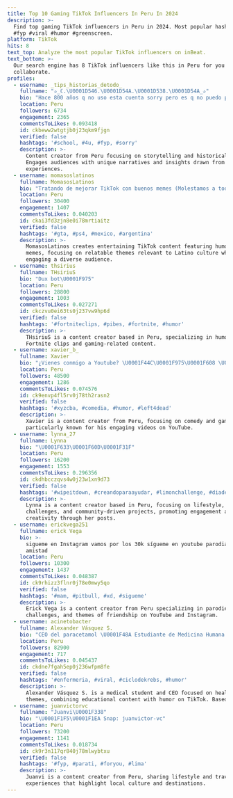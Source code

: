 ```yaml
---
title: Top 10 Gaming TikTok Influencers In Peru In 2024
description: >-
  Find top gaming TikTok influencers in Peru in 2024. Most popular hashtags:
  #fyp #viral #humor #greenscreen.
platform: TikTok
hits: 8
text_top: Analyze the most popular TikTok influencers on inBeat.
text_bottom: >-
  Our search engine has 8 TikTok influencers like this in Peru for you to
  collaborate.
profiles:
  - username: _tips_historias_detodo_
    fullname: "✰_ℂ.\U0001D546.\U0001D54A.\U0001D538.\U0001D54A_✰"
    bio: "Hace 800 años q no uso esta cuenta sorry pero es q no puedo publicar ná \U0001F920"
    location: Peru
    followers: 6734
    engagement: 2365
    commentsToLikes: 0.093418
    id: ckbeww2wtgtjb0j23qkm9fjgn
    verified: false
    hashtags: '#school, #4u, #fyp, #sorry'
    description: >-
      Content creator from Peru focusing on storytelling and historical themes.
      Engages audiences with unique narratives and insights drawn from diverse
      experiences.
  - username: momasoslatinos
    fullname: MomasosLatinos
    bio: "Tratando de mejorar TikTok con buenos memes (Molestamos a todos por igual) \U0001F6AB\U0001F621."
    location: Peru
    followers: 30400
    engagement: 1407
    commentsToLikes: 0.040203
    id: ckai3fd3zjn8e0i78mrtiaitz
    verified: false
    hashtags: '#gta, #ps4, #mexico, #argentina'
    description: >-
      MomasosLatinos creates entertaining TikTok content featuring humor and
      memes, focusing on relatable themes relevant to Latino culture while
      engaging a diverse audience.
  - username: thsirius
    fullname: THsiriuS
    bio: "Dux bot\U0001F975"
    location: Peru
    followers: 28800
    engagement: 1003
    commentsToLikes: 0.027271
    id: ckczvu0ei63ts0j237vw9hp6d
    verified: false
    hashtags: '#fortniteclips, #pibes, #fortnite, #humor'
    description: >-
      THsiriuS is a content creator based in Peru, specializing in humorous
      Fortnite clips and gaming-related content.
  - username: xavier_b_
    fullname: Xavier
    bio: "¿Vienes conmigo a Youtube? \U0001F44C\U0001F975\U0001F608 \U0001F447\U0001F447\U0001F447"
    location: Peru
    followers: 48500
    engagement: 1286
    commentsToLikes: 0.074576
    id: ck9envp4fl5rv0j78th2rasn2
    verified: false
    hashtags: '#xyzcba, #comedia, #humor, #left4dead'
    description: >-
      Xavier is a content creator from Peru, focusing on comedy and gaming,
      particularly known for his engaging videos on YouTube.
  - username: lynna_27
    fullname: Lynna
    bio: "\U0001F633\U0001F60D\U0001F31F"
    location: Peru
    followers: 16200
    engagement: 1553
    commentsToLikes: 0.296356
    id: ckdhbcczqvs4w0j23w1xn9d73
    verified: false
    hashtags: '#wipeitdown, #creandoparaayudar, #limonchallenge, #diadelibro'
    description: >-
      Lynna is a content creator based in Peru, focusing on lifestyle,
      challenges, and community-driven projects, promoting engagement and
      creativity through her posts.
  - username: erickvega251
    fullname: erick Vega
    bio: >-
      sigueme en Instagram vamos por los 30k sígueme en youtube parodia retos
      amistad
    location: Peru
    followers: 10300
    engagement: 1437
    commentsToLikes: 0.048387
    id: ck9rhizz3flnr0j78e0mwy5qo
    verified: false
    hashtags: '#mam, #pitbull, #xd, #sigueme'
    description: >-
      Erick Vega is a content creator from Peru specializing in parodies,
      challenges, and themes of friendship on YouTube and Instagram.
  - username: acinetobacter
    fullname: Alexander Vásquez S.
    bio: "CEO del paracetamol \U0001F48A Estudiante de Medicina Humana con 3 gotitas de tiktoker"
    location: Peru
    followers: 82900
    engagement: 717
    commentsToLikes: 0.045437
    id: ckdne7fgah5ep0j236wfpm8fe
    verified: false
    hashtags: '#enfermeria, #viral, #ciclodekrebs, #humor'
    description: >-
      Alexander Vásquez S. is a medical student and CEO focused on healthcare
      themes, combining educational content with humor on TikTok. Based in Peru.
  - username: juanvictorvc
    fullname: "Juanvi\U0001F338"
    bio: "\U0001F1F5\U0001F1EA Snap: juanvictor-vc"
    location: Peru
    followers: 73200
    engagement: 1141
    commentsToLikes: 0.018734
    id: ck9r3n117qr840j78mlwybtxu
    verified: false
    hashtags: '#fyp, #parati, #foryou, #lima'
    description: >-
      Juanvi is a content creator from Peru, sharing lifestyle and travel
      experiences that highlight local culture and destinations.
---
```


